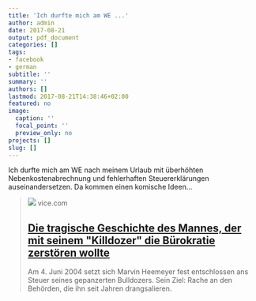```yaml
---
title: 'Ich durfte mich am WE ...'
author: admin
date: 2017-08-21
output: pdf_document
categories: []
tags:
- facebook
- german
subtitle: ''
summary: ''
authors: []
lastmod: 2017-08-21T14:38:46+02:00
featured: no
image:
  caption: ''
  focal_point: ''
  preview_only: no
projects: []
slug: []
---
```

Ich durfte mich am WE nach meinem Urlaub mit überhöhten Nebenkostenabrechnung und fehlerhaften Steuererklärungen auseinandersetzen. Da kommen einen komische Ideen...
> [![](https://video-images.vice.com/articles/59941a1e9137a3439d2ba33e/lede/1502955697797-Killdozer.jpeg?image-resize-opts=Y3JvcD0xeHc6MC45MjU4MjY4NDgyNDkwMjczeGg7Y2VudGVyLGNlbnRlciZyZXNpemU9MTIwMDoqJnJlc2l6ZT0xMjAwOio)](https://motherboard.vice.com/de/article/wjjdwx/die-tragische-geschichte-des-mannes-der-mit-seinem-killdozer-die-burokratie-zerstoren-wollte)
> vice.com
> ## [Die tragische Geschichte des Mannes, der mit seinem "Killdozer" die Bürokratie zerstören wollte](https://motherboard.vice.com/de/article/wjjdwx/die-tragische-geschichte-des-mannes-der-mit-seinem-killdozer-die-burokratie-zerstoren-wollte)
>
>Am 4. Juni 2004 setzt sich Marvin Heemeyer fest entschlossen ans Steuer seines gepanzerten Bulldozers. Sein Ziel: Rache an den Behörden, die ihn seit Jahren drangsalieren.


